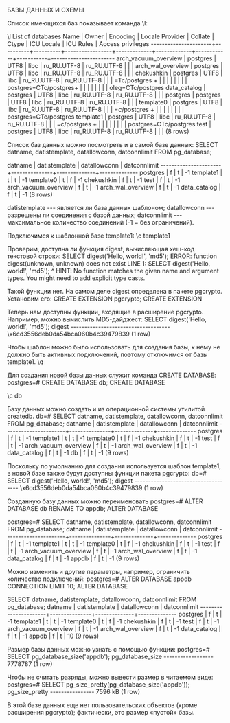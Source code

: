 БАЗЫ ДАННЫХ И СХЕМЫ

Список имеющихся баз показывает команда \\l:

\\l List of databases Name \| Owner \| Encoding \| Locale Provider \|
Collate \| Ctype \| ICU Locale \| ICU Rules \| Access privileges
\-\-\-\-\-\-\-\-\-\-\-\-\-\-\-\-\-\-\-\-\--+\-\-\-\-\-\-\-\-\--+\-\-\-\-\-\-\-\-\--+\-\-\-\-\-\-\-\-\-\-\-\-\-\-\-\--+\-\-\-\-\-\-\-\-\-\-\-\--+\-\-\-\-\-\-\-\-\-\-\-\--+\-\-\-\-\-\-\-\-\-\-\--+\-\-\-\-\-\-\-\-\-\--+\-\-\-\-\-\-\-\-\-\-\-\-\-\-\-\-\-\-\-\-\-\--
arch_vacuum_overview \| postgres \| UTF8 \| libc \| ru_RU.UTF-8 \|
ru_RU.UTF-8 \| \| \| arch_wal_overview \| postgres \| UTF8 \| libc \|
ru_RU.UTF-8 \| ru_RU.UTF-8 \| \| \| chekushkin \| postgres \| UTF8 \|
libc \| ru_RU.UTF-8 \| ru_RU.UTF-8 \| \| \| =Tc/postgres + \| \| \| \|
\| \| \| \| postgres=CTc/postgres+ \| \| \| \| \| \| \| \|
oleg=CTc/postgres data_catalog \| postgres \| UTF8 \| libc \|
ru_RU.UTF-8 \| ru_RU.UTF-8 \| \| \| postgres \| postgres \| UTF8 \| libc
\| ru_RU.UTF-8 \| ru_RU.UTF-8 \| \| \| template0 \| postgres \| UTF8 \|
libc \| ru_RU.UTF-8 \| ru_RU.UTF-8 \| \| \| =c/postgres + \| \| \| \| \|
\| \| \| postgres=CTc/postgres template1 \| postgres \| UTF8 \| libc \|
ru_RU.UTF-8 \| ru_RU.UTF-8 \| \| \| =c/postgres + \| \| \| \| \| \| \|
\| postgres=CTc/postgres test \| postgres \| UTF8 \| libc \| ru_RU.UTF-8
\| ru_RU.UTF-8 \| \| \| (8 rows)

Список баз данных можно посмотреть и в самой базе данных: SELECT
datname, datistemplate, datallowconn, datconnlimit FROM pg_database;

datname \| datistemplate \| datallowconn \| datconnlimit
\-\-\-\-\-\-\-\-\-\-\-\-\-\-\-\-\-\-\-\-\--+\-\-\-\-\-\-\-\-\-\-\-\-\-\--+\-\-\-\-\-\-\-\-\-\-\-\-\--+\-\-\-\-\-\-\-\-\-\-\-\-\--
postgres \| f \| t \| -1 template1 \| t \| t \| -1 template0 \| t \| f
\| -1 chekushkin \| f \| t \| -1 test \| f \| t \| -1
arch_vacuum_overview \| f \| t \| -1 arch_wal_overview \| f \| t \| -1
data_catalog \| f \| t \| -1 (8 rows)

datistemplate --- является ли база данных шаблоном; datallowconn ---
разрешены ли соединения с базой данных; datconnlimit --- максимальное
количество соединений (-1 = без ограничений).

Подключимся к шаблонной базе template1: \\c template1

Проверим, доступна ли функция digest, вычисляющая хеш-код текстовой
строки: SELECT digest(\'Hello, world!\', \'md5\'); ERROR: function
digest(unknown, unknown) does not exist LINE 1: SELECT digest(\'Hello,
world!\', \'md5\'); \^ HINT: No function matches the given name and
argument types. You might need to add explicit type casts.

Такой функции нет. На самом деле digest определена в пакете pgcrypto.
Установим его: CREATE EXTENSION pgcrypto; CREATE EXTENSION

Теперь нам доступны функции, входящие в расширение pgcrypto. Например,
можно вычислить MD5-дайджест: SELECT digest(\'Hello, world!\', \'md5\');
digest
\-\-\-\-\-\-\-\-\-\-\-\-\-\-\-\-\-\-\-\-\-\-\-\-\-\-\-\-\-\-\-\-\-\-\--
\\x6cd3556deb0da54bca060b4c39479839 (1 row)

Чтобы шаблон можно было использовать для создания базы, к нему не должно
быть активных подключений, поэтому отключимся от базы template1. \\q

Для создания новой базы данных служит команда CREATE DATABASE:
postgres=# CREATE DATABASE db; CREATE DATABASE

\\c db

Базу данных можно создать и из операционной системы утилитой createdb.
db=# SELECT datname, datistemplate, datallowconn, datconnlimit FROM
pg_database; datname \| datistemplate \| datallowconn \| datconnlimit
\-\-\-\-\-\-\-\-\-\-\-\-\-\-\-\-\-\-\-\-\--+\-\-\-\-\-\-\-\-\-\-\-\-\-\--+\-\-\-\-\-\-\-\-\-\-\-\-\--+\-\-\-\-\-\-\-\-\-\-\-\-\--
postgres \| f \| t \| -1 template1 \| t \| t \| -1 template0 \| t \| f
\| -1 chekushkin \| f \| t \| -1 test \| f \| t \| -1
arch_vacuum_overview \| f \| t \| -1 arch_wal_overview \| f \| t \| -1
data_catalog \| f \| t \| -1 db \| f \| t \| -1 (9 rows)

Поскольку по умолчанию для создания используется шаблон template1, в
новой базе также будут доступны функции пакета pgcrypto: db=# SELECT
digest(\'Hello, world!\', \'md5\'); digest
\-\-\-\-\-\-\-\-\-\-\-\-\-\-\-\-\-\-\-\-\-\-\-\-\-\-\-\-\-\-\-\-\-\-\--
\\x6cd3556deb0da54bca060b4c39479839 (1 row)

Созданную базу данных можно переименовать postgres=# ALTER DATABASE db
RENAME TO appdb; ALTER DATABASE

postgres=# SELECT datname, datistemplate, datallowconn, datconnlimit
FROM pg_database; datname \| datistemplate \| datallowconn \|
datconnlimit
\-\-\-\-\-\-\-\-\-\-\-\-\-\-\-\-\-\-\-\-\--+\-\-\-\-\-\-\-\-\-\-\-\-\-\--+\-\-\-\-\-\-\-\-\-\-\-\-\--+\-\-\-\-\-\-\-\-\-\-\-\-\--
postgres \| f \| t \| -1 template1 \| t \| t \| -1 template0 \| t \| f
\| -1 chekushkin \| f \| t \| -1 test \| f \| t \| -1
arch_vacuum_overview \| f \| t \| -1 arch_wal_overview \| f \| t \| -1
data_catalog \| f \| t \| -1 appdb \| f \| t \| -1 (9 rows)

Можно изменить и другие параметры, например, ограничить количество
подключений: postgres=# ALTER DATABASE appdb CONNECTION LIMIT 10; ALTER
DATABASE

SELECT datname, datistemplate, datallowconn, datconnlimit FROM
pg_database; datname \| datistemplate \| datallowconn \| datconnlimit
\-\-\-\-\-\-\-\-\-\-\-\-\-\-\-\-\-\-\-\-\--+\-\-\-\-\-\-\-\-\-\-\-\-\-\--+\-\-\-\-\-\-\-\-\-\-\-\-\--+\-\-\-\-\-\-\-\-\-\-\-\-\--
postgres \| f \| t \| -1 template1 \| t \| t \| -1 template0 \| t \| f
\| -1 chekushkin \| f \| t \| -1 test \| f \| t \| -1
arch_vacuum_overview \| f \| t \| -1 arch_wal_overview \| f \| t \| -1
data_catalog \| f \| t \| -1 appdb \| f \| t \| 10 (9 rows)

Размер базы данных можно узнать с помощью функции: postgres=# SELECT
pg_database_size(\'appdb\'); pg_database_size
\-\-\-\-\-\-\-\-\-\-\-\-\-\-\-\-\-- 7778787 (1 row)

Чтобы не считать разряды, можно вывести размер в читаемом виде:
postgres=# SELECT pg_size_pretty(pg_database_size(\'appdb\'));
pg_size_pretty \-\-\-\-\-\-\-\-\-\-\-\-\-\-\-- 7596 kB (1 row)

В этой базе данных еще нет пользовательских объектов (кроме расширения
pgcrypto); фактически, это размер «пустой» базы.
